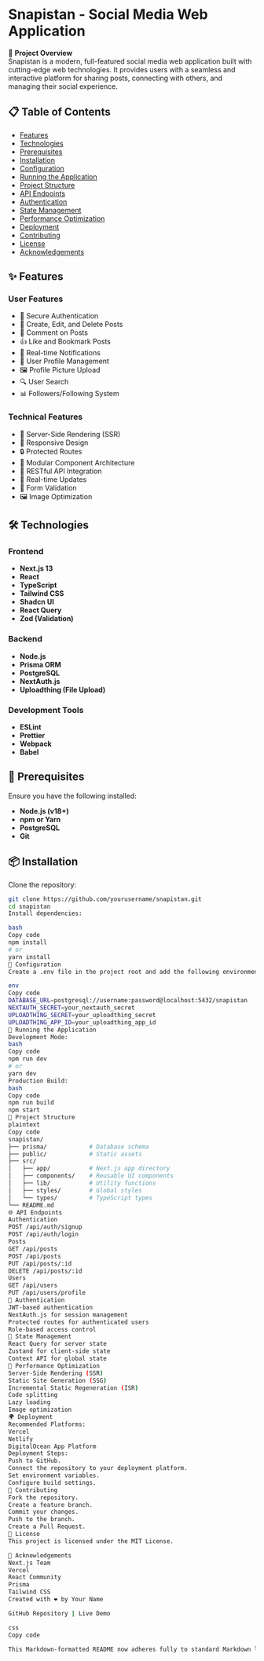 # Snapistan - Social Media Web Application

🚀 **Project Overview**  
Snapistan is a modern, full-featured social media web application built with cutting-edge web technologies. It provides users with a seamless and interactive platform for sharing posts, connecting with others, and managing their social experience.

## 📋 Table of Contents

- [Features](#features)
- [Technologies](#technologies)
- [Prerequisites](#prerequisites)
- [Installation](#installation)
- [Configuration](#configuration)
- [Running the Application](#running-the-application)
- [Project Structure](#project-structure)
- [API Endpoints](#api-endpoints)
- [Authentication](#authentication)
- [State Management](#state-management)
- [Performance Optimization](#performance-optimization)
- [Deployment](#deployment)
- [Contributing](#contributing)
- [License](#license)
- [Acknowledgements](#acknowledgements)

## ✨ Features

### User Features

- 🔐 Secure Authentication
- 📝 Create, Edit, and Delete Posts
- 💬 Comment on Posts
- 👍 Like and Bookmark Posts
- 🔔 Real-time Notifications
- 👤 User Profile Management
- 🖼️ Profile Picture Upload
- 🔍 User Search
- 📊 Followers/Following System

### Technical Features

- 🚀 Server-Side Rendering (SSR)
- 📱 Responsive Design
- 🔒 Protected Routes
- 🧩 Modular Component Architecture
- 📡 RESTful API Integration
- 🔄 Real-time Updates
- 📝 Form Validation
- 🖼️ Image Optimization

## 🛠 Technologies

### Frontend

- **Next.js 13**
- **React**
- **TypeScript**
- **Tailwind CSS**
- **Shadcn UI**
- **React Query**
- **Zod (Validation)**

### Backend

- **Node.js**
- **Prisma ORM**
- **PostgreSQL**
- **NextAuth.js**
- **Uploadthing (File Upload)**

### Development Tools

- **ESLint**
- **Prettier**
- **Webpack**
- **Babel**

## 🔧 Prerequisites

Ensure you have the following installed:

- **Node.js (v18+)**
- **npm or Yarn**
- **PostgreSQL**
- **Git**

## 📦 Installation

Clone the repository:

```bash
git clone https://github.com/yourusername/snapistan.git
cd snapistan
Install dependencies:

bash
Copy code
npm install
# or
yarn install
🔐 Configuration
Create a .env file in the project root and add the following environment variables:

env
Copy code
DATABASE_URL=postgresql://username:password@localhost:5432/snapistan
NEXTAUTH_SECRET=your_nextauth_secret
UPLOADTHING_SECRET=your_uploadthing_secret
UPLOADTHING_APP_ID=your_uploadthing_app_id
🏃 Running the Application
Development Mode:
bash
Copy code
npm run dev
# or
yarn dev
Production Build:
bash
Copy code
npm run build
npm start
📂 Project Structure
plaintext
Copy code
snapistan/
├── prisma/            # Database schema
├── public/            # Static assets
├── src/
│   ├── app/           # Next.js app directory
│   ├── components/    # Reusable UI components
│   ├── lib/           # Utility functions
│   ├── styles/        # Global styles
│   └── types/         # TypeScript types
└── README.md
🌐 API Endpoints
Authentication
POST /api/auth/signup
POST /api/auth/login
Posts
GET /api/posts
POST /api/posts
PUT /api/posts/:id
DELETE /api/posts/:id
Users
GET /api/users
PUT /api/users/profile
🔐 Authentication
JWT-based authentication
NextAuth.js for session management
Protected routes for authenticated users
Role-based access control
🧩 State Management
React Query for server state
Zustand for client-side state
Context API for global state
🚀 Performance Optimization
Server-Side Rendering (SSR)
Static Site Generation (SSG)
Incremental Static Regeneration (ISR)
Code splitting
Lazy loading
Image optimization
🌍 Deployment
Recommended Platforms:
Vercel
Netlify
DigitalOcean App Platform
Deployment Steps:
Push to GitHub.
Connect the repository to your deployment platform.
Set environment variables.
Configure build settings.
🤝 Contributing
Fork the repository.
Create a feature branch.
Commit your changes.
Push to the branch.
Create a Pull Request.
📄 License
This project is licensed under the MIT License.

🙏 Acknowledgements
Next.js Team
Vercel
React Community
Prisma
Tailwind CSS
Created with ❤️ by Your Name

GitHub Repository | Live Demo

css
Copy code

This Markdown-formatted README now adheres fully to standard Markdown language, ensuring compatibility across various Markdown viewers and editors.
```
